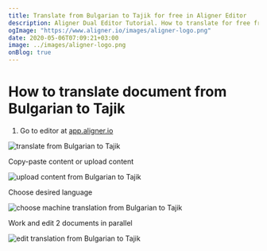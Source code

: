 ```yaml
---
title: Translate from Bulgarian to Tajik for free in Aligner Editor
description: Aligner Dual Editor Tutorial. How to translate for free from Bulgarian to Tajik. Aligner is multilingual document management platform. 
ogImage: "https://www.aligner.io/images/aligner-logo.png"
date: 2020-05-06T07:09:21+03:00
image: ../images/aligner-logo.png
onBlog: true
---
```


# How to translate document from Bulgarian to Tajik

1. Go to editor at [app.aligner.io](https://app.aligner.io "Aligner App web page")

![translate from Bulgarian to Tajik](../aligner-blank-editor.png "translate from Bulgarian to Tajik")

Copy-paste content or upload content

![upload content from Bulgarian to Tajik](../aligner-uploaded-document.png "upload content from Bulgarian to Tajik")

Choose desired language

![choose machine translation from Bulgarian to Tajik](../aligner-language-dropdown.png "choose machine translation from Bulgarian to Tajik")

Work and edit 2 documents in parallel

![edit translation from Bulgarian to Tajik](../aligner-double-sitded-editor.png "edit translation from Bulgarian to Tajik")

